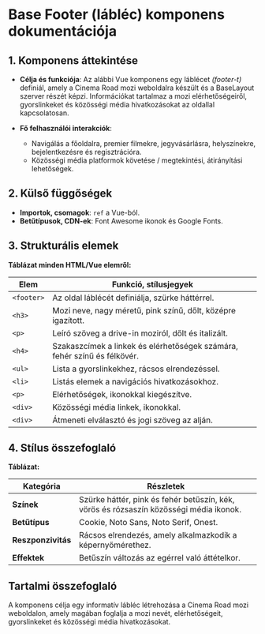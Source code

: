 # **Base Footer (lábléc) komponens dokumentációja**

## **1. Komponens áttekintése**
- **Célja és funkciója**: Az alábbi Vue komponens egy láblécet *(footer-t)* definiál, amely a Cinema Road mozi weboldalra készült és a BaseLayout szerver részét képzi. Információkat tartalmaz a mozi elérhetőségeiről, gyorslinkeket és közösségi média hivatkozásokat az oldallal kapcsolatosan.

- **Fő felhasználói interakciók**:
  - Navigálás a főoldalra, premier filmekre, jegyvásárlásra, helyszínekre, bejelentkezésre és regisztrációra.
  - Közösségi média platformok követése / megtekintési, átirányítási lehetőségek.

## **2. Külső függőségek**
- **Importok, csomagok**: `ref` a Vue-ból.
- **Betűtípusok, CDN-ek**: Font Awesome ikonok és Google Fonts.

## **3. Strukturális elemek**
**Táblázat minden HTML/Vue elemről:**

| **Elem**   | **Funkció, stílusjegyek**                                                |
| ---------- | ------------------------------------------------------------------------ |
| `<footer>` | Az oldal láblécét definiálja, szürke háttérrel.                          |
| `<h3>`     | Mozi neve, nagy méretű, pink színű, dőlt, középre igazított.             |
| `<p>`      | Leíró szöveg a drive-in moziról, dőlt és italizált.                      |
| `<h4>`     | Szakaszcímek a linkek és elérhetőségek számára, fehér színű és félkövér. |
| `<ul>`     | Lista a gyorslinkekhez, rácsos elrendezéssel.                            |
| `<li>`     | Listás elemek a navigációs hivatkozásokhoz.                              |
| `<p>`      | Elérhetőségek, ikonokkal kiegészítve.                                    |
| `<div>`    | Közösségi média linkek, ikonokkal.                                       |
| `<div>`    | Átmeneti elválasztó és jogi szöveg az alján.                             |

## **4. Stílus összefoglaló**
**Táblázat:**

| **Kategória**      | **Részletek**                                                                          |
| ------------------ | -------------------------------------------------------------------------------------- |
| **Színek**         | Szürke háttér, pink és fehér betűszín, kék, vörös és rózsaszín közösségi média ikonok. |
| **Betűtípus**      | Cookie, Noto Sans, Noto Serif, Onest.                                                  |
| **Reszponzivitás** | Rácsos elrendezés, amely alkalmazkodik a képernyőmérethez.                             |
| **Effektek**       | Betűszín változás az egérrel való áttételkor.                                          |

## **Tartalmi összefoglaló**
A komponens célja egy informatív lábléc létrehozása a Cinema Road mozi weboldalon, amely magában foglalja a mozi nevét, elérhetőségeit, gyorslinkeket és közösségi média hivatkozásokat.
